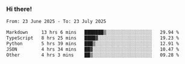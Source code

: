 ### Hi there!

<!--START_SECTION:waka-->

```txt
From: 23 June 2025 - To: 23 July 2025

Markdown     13 hrs 6 mins   ███████▒░░░░░░░░░░░░░░░░░   29.94 %
TypeScript   8 hrs 25 mins   ████▓░░░░░░░░░░░░░░░░░░░░   19.23 %
Python       5 hrs 39 mins   ███▒░░░░░░░░░░░░░░░░░░░░░   12.91 %
JSON         4 hrs 34 mins   ██▓░░░░░░░░░░░░░░░░░░░░░░   10.47 %
Other        4 hrs 3 mins    ██▒░░░░░░░░░░░░░░░░░░░░░░   09.28 %
```

<!--END_SECTION:waka-->
